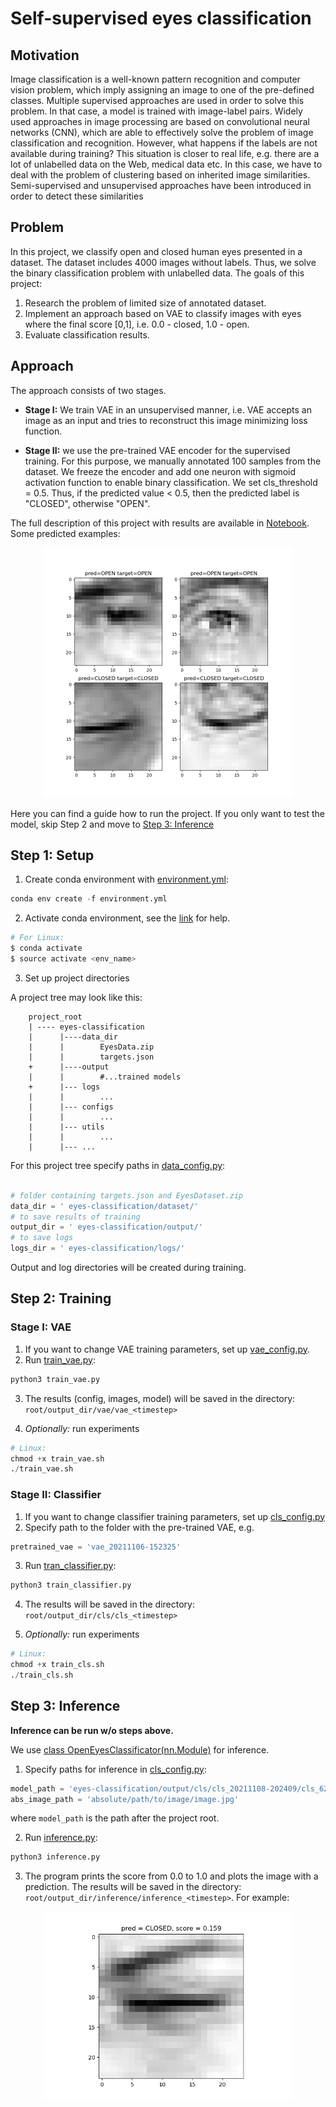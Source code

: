 # Self-supervised eyes classification

## Motivation

Image classification is a well-known pattern recognition and computer vision problem, which imply assigning an image to 
one of the pre-defined classes. Multiple supervised approaches are used in order to solve this problem. In that case, 
a model is trained with image-label pairs. Widely used approaches in image processing are based on convolutional 
neural networks (CNN), which are able to effectively solve the problem of image classification and recognition. 
However, what happens if the labels are not available during training? This situation is closer to real life, 
e.g. there are a lot of unlabelled data on the Web, medical data etc. In this case, we have to deal with the problem 
of clustering based on inherited image similarities. Semi-supervised and unsupervised approaches have been introduced 
in order to detect these similarities 

## Problem

In this project, we classify open and closed human eyes presented in a dataset. The dataset includes 4000 images without labels. 
Thus, we solve the binary classification problem with unlabelled data. The goals of this project:

1. Research the problem of limited size of annotated dataset.
2. Implement an approach based on VAE to classify images with eyes where the final score [0,1], i.e. 0.0 - closed, 1.0 - open.
3. Evaluate classification results.

## Approach

The approach consists of two stages. 

* **Stage I:**  We train VAE in an unsupervised manner, i.e. VAE accepts an image as an input and tries to reconstruct this image minimizing loss function. 


* **Stage II:**  we use the pre-trained VAE encoder for the supervised training. For this purpose, we manually annotated 100 samples from the dataset. We freeze the encoder and add one neuron with sigmoid activation function to enable binary classification. 
We set cls_threshold = 0.5. Thus, if the predicted value < 0.5, then the predicted label is "CLOSED", otherwise "OPEN". 

The full description of this project with results are available in [Notebook](Notebook.ipynb). Some predicted examples:

<p align="center">
<img src="images/predictions.png" alt="image1" width="400"/>
</p>

Here you can find a guide how to run the project. If you only want to test the model, skip Step 2 and move to [Step 3: Inference](#step-3-inference) 

## Step 1: Setup

1. Create conda environment with [environment.yml](environment.yml):
```python
conda env create -f environment.yml
```
2. Activate conda environment, see the [link](https://docs.conda.io/projects/conda/en/latest/user-guide/tasks/manage-environments.html#creating-an-environment-from-an-environment-yml-file)
for help.
```python
# For Linux:
$ conda activate
$ source activate <env_name>
```

3. Set up project directories

A project tree may look like this: 
```
    project_root
    | ---- eyes-classification
    |      |----data_dir
    |      |        EyesData.zip
    |      |        targets.json
    +      |----output  
    |      |        #...trained models
    +      |--- logs
    |      |        ... 
    |      |--- configs
    |      |        ...
    |      |--- utils
    |      |        ...
    |      |--- ...
``` 

For this project tree specify paths in [data_config.py](configs/data_config.py):

```python

# folder containing targets.json and EyesDataset.zip
data_dir = ' eyes-classification/dataset/'
# to save results of training
output_dir = ' eyes-classification/output/'
# to save logs
logs_dir = ' eyes-classification/logs/'

```
Output and log directories will be created during training. 

## Step 2: Training

### Stage I: VAE

1. If you want to change VAE training parameters, set up [vae_config.py](configs/vae_config.py). 
2. Run [train_vae.py](train_vae.py):
```python
python3 train_vae.py 
```
3. The results (config, images, model) will be saved in the directory: `root/output_dir/vae/vae_<timestep>`

4. *Optionally:* run experiments

```python
# Linux:
chmod +x train_vae.sh
./train_vae.sh
```

### Stage II: Classifier

1. If you want to change classifier training parameters, set up [cls_config.py](configs/cls_config.py)
2. Specify path to the folder with the pre-trained VAE, e.g.
```python
pretrained_vae = 'vae_20211106-152325'
```
3. Run [tran_classifier.py](train_classifier.py):

```python
python3 train_classifier.py 
```

4. The results will be saved in the directory: `root/output_dir/cls/cls_<timestep>`


5. *Optionally:* run experiments

```python
# Linux:
chmod +x train_cls.sh
./train_cls.sh
```

## Step 3: Inference 
**Inference can be run w/o steps above.**

We use [class OpenEyesClassificator(nn.Module)](https://github.com/MariaPdg/eyes-classification/blob/1f94f381380513f60701e0ba6c82ca81efe02bab/inference.py#L18) for inference. 

1. Specify paths for inference in [cls_config.py](configs/cls_config.py):

```python
model_path = 'eyes-classification/output/cls/cls_20211108-202409/cls_6200_20211108-202409.pth'
abs_image_path = 'absolute/path/to/image/image.jpg'
```
where `model_path` is the path after the project root.

2. Run [inference.py](inference.py):

```python
python3 inference.py 
```
3. The program prints the score from 0.0 to 1.0 and  plots the image with a prediction. 
The results will be saved in the directory: `root/output_dir/inference/inference_<timestep>`. For example:

[comment]: <> (![image]&#40;images/test2.png&#41;)

<p align="center">
<img src="images/test2.png" alt="image2" width="400"/>
</p>
